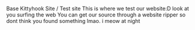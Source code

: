 Base Kittyhook Site / Test site
This is where we test our website:D look at you surfing the web
You can get our source through a website ripper so dont think you found something lmao.
i meow at night 